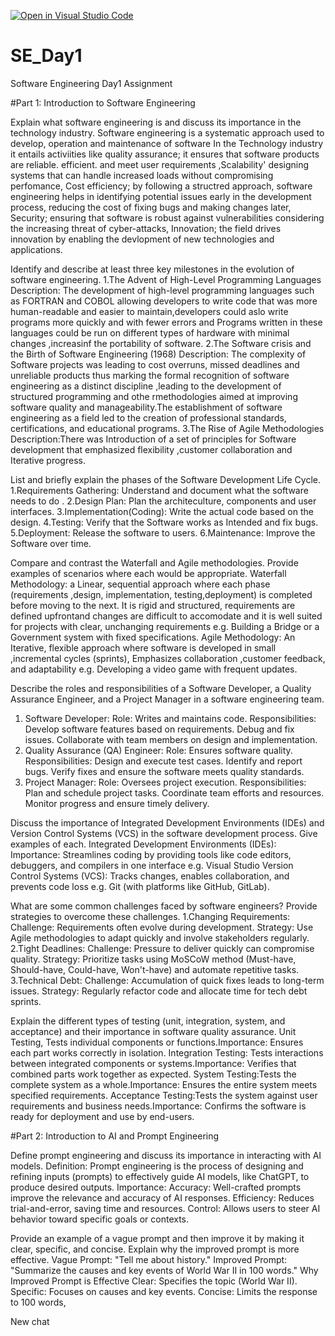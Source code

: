 [![Open in Visual Studio Code](https://classroom.github.com/assets/open-in-vscode-2e0aaae1b6195c2367325f4f02e2d04e9abb55f0b24a779b69b11b9e10269abc.svg)](https://classroom.github.com/online_ide?assignment_repo_id=18517805&assignment_repo_type=AssignmentRepo)
# SE_Day1
Software Engineering Day1 Assignment

#Part 1: Introduction to Software Engineering

Explain what software engineering is and discuss its importance in the technology industry.
Software engineering is a systematic approach used to develop, operation and maintenance of software
In the Technology industry it entails activiities like quality assurance; it ensures that software products are reliable. efficient. and meet user requirements ,Scalability' designing systems that can handle increased loads without compromising perfomance, Cost efficiency; by following a structred approach, software engineering helps in identifying potential issues early in the development process, reducing the cost of fixing bugs and making changes later, Security; ensuring that software is robust against vulnerabilities considering the increasing threat of cyber-attacks, Innovation; the field drives innovation by enabling the devlopment of new technologies and applications.

Identify and describe at least three key milestones in the evolution of software engineering.
1.The Advent of High-Level Programming Languages
Description: The development of high-level programming languages such as FORTRAN and COBOL allowing developers to write code that was more human-readable and easier to maintain,developers could aslo write programs more quickly and with fewer errors and Programs written in these languages could be run on different types of hardware with minimal changes ,increasinf the portability of software.
2.The Software crisis and the Birth of Software Engineering (1968)
Description: The complexity of Software projects was leading to cost overruns, missed deadlines and unreliable products thus marking the formal recognition of software engineering as a distinct discipline ,leading to the development of structured programming and othe rmethodologies aimed at improving software quality and manageability.The establishment of software engineering as a field led to the creation of professional standards, certifications, and educational programs. 
3.The Rise of Agile Methodologies
Description:There was Introduction of a set of principles for Software development that emphasized flexibility ,customer collaboration and Iterative progress.

List and briefly explain the phases of the Software Development Life Cycle.
1.Requirements Gathering: Understand and document what the software needs to do .
2.Design Plan: Plan the architeculture, components and user interfaces.
3.Implementation(Coding): Write the actual code based on the design.
4.Testing: Verify that the Software works as Intended and fix bugs.
5.Deployment: Release the software to users.
6.Maintenance: Improve the Software over time.

Compare and contrast the Waterfall and Agile methodologies. Provide examples of scenarios where each would be appropriate.
Waterfall Methodology: a Linear, sequential approach where each phase (requirements ,design, implementation, testing,deployment) is completed before moving to the next. It is rigid and structured, requirements are defined upfrontand changes are difficult to accomodate and it is well suited for projects with clear, unchanging requirements e.g. Building a Bridge or a Government system with fixed specifications.
Agile Methodology: An Iterative, flexible approach where software is developed in small ,incremental cycles (sprints), Emphasizes collaboration ,customer feedback, and adaptability e.g. Developing a video game with frequent updates.

Describe the roles and responsibilities of a Software Developer, a Quality Assurance Engineer, and a Project Manager in a software engineering team.
 1. Software Developer:
Role: Writes and maintains code.
Responsibilities:
Develop software features based on requirements.
Debug and fix issues.
Collaborate with team members on design and implementation.
 2. Quality Assurance (QA) Engineer:
Role: Ensures software quality.
Responsibilities:
Design and execute test cases.
Identify and report bugs.
Verify fixes and ensure the software meets quality standards.
3. Project Manager:
Role: Oversees project execution.
Responsibilities:
Plan and schedule project tasks.
Coordinate team efforts and resources.
Monitor progress and ensure timely delivery.

Discuss the importance of Integrated Development Environments (IDEs) and Version Control Systems (VCS) in the software development process. Give examples of each.
Integrated Development Environments (IDEs): Importance: Streamlines coding by providing tools like code editors, debuggers, and compilers in one interface e.g. Visual Studio
Version Control Systems (VCS): Tracks changes, enables collaboration, and prevents code loss e.g. Git (with platforms like GitHub, GitLab).

What are some common challenges faced by software engineers? Provide strategies to overcome these challenges.
1.Changing Requirements:
 Challenge: Requirements often evolve during development.
 Strategy: Use Agile methodologies to adapt quickly and involve stakeholders regularly.
2.Tight Deadlines:
Challenge: Pressure to deliver quickly can compromise quality.
Strategy: Prioritize tasks using MoSCoW method (Must-have, Should-have, Could-have, Won't-have) and automate repetitive tasks.
3.Technical Debt:
Challenge: Accumulation of quick fixes leads to long-term issues.
Strategy: Regularly refactor code and allocate time for tech debt sprints.

Explain the different types of testing (unit, integration, system, and acceptance) and their importance in software quality assurance.
    Unit Testing, Tests individual components or functions.Importance: Ensures each part works correctly in isolation.
    Integration Testing: Tests interactions between integrated components or systems.Importance: Verifies that combined parts work together as expected.
    System Testing:Tests the complete system as a whole.Importance: Ensures the entire system meets specified requirements.
    Acceptance Testing:Tests the system against user requirements and business needs.Importance: Confirms the software is ready for deployment and use by end-users.

#Part 2: Introduction to AI and Prompt Engineering


Define prompt engineering and discuss its importance in interacting with AI models.
Definition: Prompt engineering is the process of designing and refining inputs (prompts) to effectively guide AI models, like ChatGPT, to produce desired outputs.
Importance:
Accuracy: Well-crafted prompts improve the relevance and accuracy of AI responses.
Efficiency: Reduces trial-and-error, saving time and resources.
Control: Allows users to steer AI behavior toward specific goals or contexts.


Provide an example of a vague prompt and then improve it by making it clear, specific, and concise. Explain why the improved prompt is more effective.
Vague Prompt: "Tell me about history."
Improved Prompt: "Summarize the causes and key events of World War II in 100 words."
Why Improved Prompt is Effective
 Clear: Specifies the topic (World War II).
 Specific: Focuses on causes and key events.
 Concise: Limits the response to 100 words,

New chat
